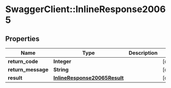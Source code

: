 # SwaggerClient::InlineResponse20065

## Properties
Name | Type | Description | Notes
------------ | ------------- | ------------- | -------------
**return_code** | **Integer** |  | [optional] 
**return_message** | **String** |  | [optional] 
**result** | [**InlineResponse20065Result**](InlineResponse20065Result.md) |  | [optional] 


